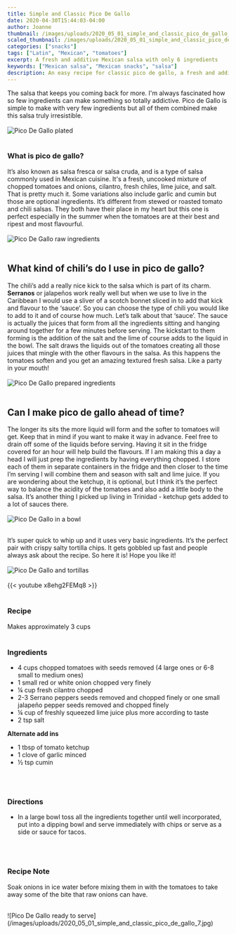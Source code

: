 ```yaml
---
title: Simple and Classic Pico De Gallo
date: 2020-04-30T15:44:03-04:00
author: Joanne
thumbnail: /images/uploads/2020_05_01_simple_and_classic_pico_de_gallo_1.jpg
scaled_thumbnail: /images/uploads/2020_05_01_simple_and_classic_pico_de_gallo_0.jpg
categories: ["snacks"]
tags: ["Latin", "Mexican", "tomatoes"]
excerpt: A fresh and additive Mexican salsa with only 6 ingredients 
keywords: ["Mexican salsa", "Mexican snacks", "salsa"]
description: An easy recipe for classic pico de gallo, a fresh and additive Mexican salsa with only 6 ingredients 
---
```


The salsa that keeps you coming back for more. I'm always fascinated how so few ingredients can make something so totally addictive. Pico de Gallo is simple to make with very few ingredients but all of them combined make this salsa truly irresistible. 
</br>
</br>
![Pico De Gallo plated](/images/uploads/2020_05_01_simple_and_classic_pico_de_gallo_2.jpg)
</br>
</br>

### What is pico de gallo?
It’s also known as salsa fresca or salsa cruda, and is a type of salsa commonly used in Mexican cuisine. It's a fresh, uncooked mixture of chopped tomatoes and onions, cilantro, fresh chiles, lime juice, and salt. That is pretty much it. Some variations also include garlic and cumin but those are optional ingredients.  It’s different from stewed or roasted tomato and chili salsas. They both have their place in my heart but this one is perfect especially in the summer when the tomatoes are at their best and ripest and most flavourful. 
</br>
</br>
![Pico De Gallo raw ingredients](/images/uploads/2020_05_01_simple_and_classic_pico_de_gallo_3.jpg)
</br>
</br>

## What kind of chili’s do I use in pico de gallo?
The chili’s add a really nice kick to the salsa which is part of its charm. __Serranos__ or jalapeños work really well but when we use to live in the Caribbean I would use a sliver of a scotch bonnet sliced in to add that kick and flavour to the ‘sauce’.  So you can choose the type of chili you would like to add to it and of course how much. Let’s talk about that ‘sauce’. The sauce is actually the juices that form from all the ingredients sitting and hanging around together for a few minutes before serving. The kickstart to them forming is the addition of the salt and the lime of course adds to the liquid in the bowl. The salt draws the liquids out of the tomatoes creating all those juices that mingle with the other flavours in the salsa. As this happens the tomatoes soften and you get an amazing textured fresh salsa. Like a party in your mouth! 
</br>
</br>
![Pico De Gallo prepared ingredients](/images/uploads/2020_05_01_simple_and_classic_pico_de_gallo_4.jpg)
</br>
</br>

## Can I make pico de gallo ahead of time? 
The longer its sits the more liquid will form and the softer to tomatoes will get. Keep that in mind if you want to make it way in advance. Feel free to drain off some of the liquids before serving.  Having it sit in the fridge covered for an hour will help build the flavours. If I am making this a day a head I will just prep the ingredients by having everything chopped. I store each of them in separate containers in the fridge and then closer to the time I’m serving I will combine them and season with salt and lime juice. If you are wondering about the ketchup, it is optional, but I think it’s the perfect way to balance the acidity of the tomatoes and also add a little body to the salsa. It’s another thing I picked up living in Trinidad - ketchup gets added to a lot of sauces there. 
</br>
</br>
![Pico De Gallo in a bowl](/images/uploads/2020_05_01_simple_and_classic_pico_de_gallo_5.jpg)
</br>
</br>

It’s super quick to whip up and it uses very basic ingredients. It’s the perfect pair with crispy salty tortilla chips. It gets gobbled up fast and people always ask about the recipe. So here it is! Hope you like it! 
</br>
</br>
![Pico De Gallo and tortillas](/images/uploads/2020_05_01_simple_and_classic_pico_de_gallo_6.jpg)
</br>
</br>
{{< youtube x8ehg2FEMq8 >}}
</br>
</br>

### Recipe
Makes approximately 3 cups 
</br>
</br>

### Ingredients

* <span itemprop="ingredients">4 cups chopped tomatoes with seeds removed (4 large ones or 6-8 small to medium ones)</span>
* <span itemprop="ingredients">1 small red or white onion chopped very finely</span>
* <span itemprop="ingredients">&frac14; cup fresh cilantro chopped</span>
* <span itemprop="ingredients">2-3 Serrano peppers seeds removed and chopped finely or one small jalapeño pepper seeds removed and chopped finely</span>
* <span itemprop="ingredients">&frac14; cup of freshly squeezed lime juice plus more according to taste </span>
* <span itemprop="ingredients">2 tsp salt </span>


__Alternate add ins__  

* 1 tbsp of tomato ketchup 
* 1 clove of garlic minced
* &frac12; tsp cumin
</br>
</br>

### Directions

* In a large bowl toss all the ingredients together until well incorporated, put into a dipping bowl and serve immediately with chips or serve as a side or sauce for tacos. 
</br>
</br>

### Recipe Note
Soak onions in ice water before mixing them in with the tomatoes to take away some of the bite that raw onions can have. 

</br>
![Pico De Gallo ready to serve](/images/uploads/2020_05_01_simple_and_classic_pico_de_gallo_7.jpg)